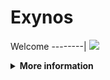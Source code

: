 # Exynos


Welcome
--------|
![](https://media.tenor.com/iVCiM9W7cvYAAAAd/welcome.gif)

<details>
  <summary><b>More information</b></summary>

#### ★ Social Accounts ★
<a href="https://www.facebook.com/profile.php?id=100005284576591"><img src="https://raw.githubusercontent.com/Dumai-991/Dumai-991/main/Image/images.png" alt="alt text" width="75" height="75"></a>
```
git clone https://github.com/Fajar-15/Exynos
cd Exynos
git pull
```
* **Untuk Jalankan Script Bisa DiKetik :(To run the script, you can type:)**
* ```python main2.py```

* **Untuk Stop Script Tekan : (To Stop Script Press :)**
* ```CTRL + Z```

** JANGAN LUPA KASIH BINTANG **
</details>
